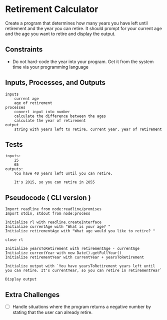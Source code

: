 # Retirement Calculator

Create a program that determines how many years you have left until retirement and the year you can retire. It should prompt for your current age and the age you want to retire and display the output. 

## Constraints

* Do not hard-code the year into your program. Get it from the system time via your programming language

## Inputs, Processes, and Outputs

```text
inputs
    current age
    age of retirement
processes
    convert input into number
    calculate the difference between the ages
    calculate the year of retirement
output
    string with years left to retire, current year, year of retirement
```

## Tests

```text
inputs:
    25
    65
outputs:
    You have 40 years left until you can retire.

    It's 2015, so you can retire in 2055
```

## Pseudocode ( CLI version )

``` text
Import readline from node:readline/promises
Import stdin, stdout from node:process

Initialize rl with readline.createInterface
Initialize currentAge with "What is your age? "
Initialize retirementAge with "What age would you like to retire? "

close rl

Initialize yearsToRetirement with retirementAge - currentAge
Initialize currentYear with new Date().getFullYear()
Initialize retirementYear with currentYear + yearsToRetirement

Initialize output with `You have yearsToRetirement years left until you can retire. It's currentYear, so you can retire in retirementYear`

Display output
```

## Extra Challenges
- [ ] Handle situations where the program returns a negative number by stating that the user can already retire.
 